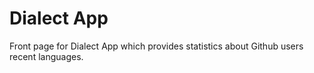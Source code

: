 # Dialect App

Front page for Dialect App which provides statistics about Github users recent languages.